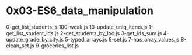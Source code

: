 # 0x03-ES6_data_manipulation
0-get_list_students.js
100-weak.js
10-update_uniq_items.js
1-get_list_student_ids.js
2-get_students_by_loc.js
3-get_ids_sum.js
4-update_grade_by_city.js
5-typed_arrays.js
6-set.js
7-has_array_values.js
8-clean_set.js
9-groceries_list.js
